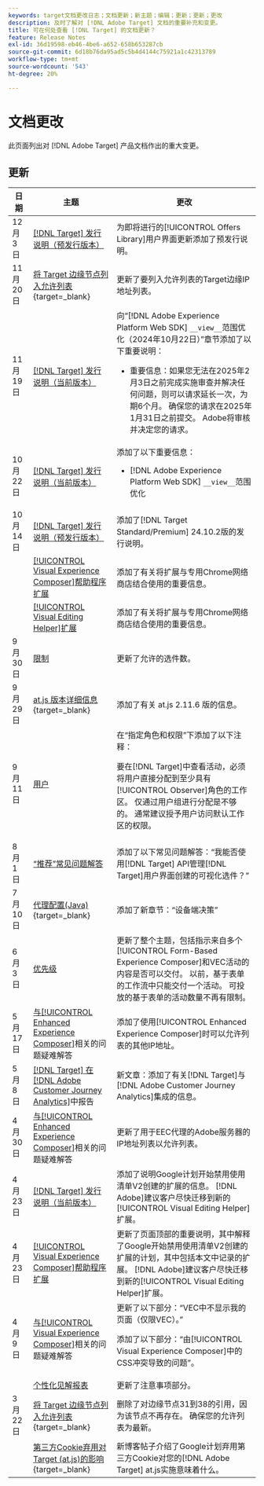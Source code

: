 ```yaml
---
keywords: target文档更改日志；文档更新；新主题；编辑；更新；更新；更改
description: 及时了解对 [!DNL Adobe Target] 文档的重要补充和变更。
title: 可在何处查看 [!DNL Target] 的文档更新？
feature: Release Notes
exl-id: 36d19598-eb46-4be6-a652-658b653287cb
source-git-commit: 6d18b76da95ad5c5b4d4144c75921a1c42313789
workflow-type: tm+mt
source-wordcount: '543'
ht-degree: 20%

---
```


# 文档更改

此页面列出对 [!DNL Adobe Target] 产品文档作出的重大变更。

## 更新

| 日期 | 主题 | 更改 |
|--- |--- |--- |
| 12 月 3 日 | [[!DNL Target] 发行说明（预发行版本）](/help/main/r-release-notes/target-release-notes.md) | 为即将进行的[!UICONTROL Offers Library]用户界面更新添加了预发行说明。 |
| 11 月 20 日 | [将 Target 边缘节点列入允许列表](https://experienceleague.adobe.com/en/docs/target-dev/developer/implementation/privacy/allowlist-edges#target-edge-ip-addresses){target=_blank} | 更新了要列入允许列表的Target边缘IP地址列表。 |
| 11 月 19 日 | [[!DNL Target] 发行说明（当前版本）](/help/main/r-release-notes/release-notes.md) | 向“[!DNL Adobe Experience Platform Web SDK] `__view__`范围优化（2024年10月22日）”章节添加了以下重要说明：<ul><li>重要信息：如果您无法在2025年2月3日之前完成实施审查并解决任何问题，则可以请求延长一次，为期6个月。 确保您的请求在2025年1月31日之前提交。 Adobe将审核并决定您的请求。</li><ul> |
| 10 月 22 日 | [[!DNL Target] 发行说明（当前版本）](/help/main/r-release-notes/release-notes.md) | 添加了以下重要信息：<ul><li>[!DNL Adobe Experience Platform Web SDK] `__view__`范围优化</li></ul> |
| 10 月 14 日 | [[!DNL Target] 发行说明（预发行版本）](/help/main/r-release-notes/target-release-notes.md) | 添加了[!DNL Target Standard/Premium] 24.10.2版的发行说明。 |
|  | [[!UICONTROL Visual Experience Composer]帮助程序扩展](/help/main/c-experiences/c-visual-experience-composer/r-troubleshoot-composer/vec-helper-browser-extension.md) | 添加了有关将扩展与专用Chrome网络商店结合使用的重要信息。 |
|  | [[!UICONTROL Visual Editing Helper]扩展](/help/main/c-experiences/c-visual-experience-composer/r-troubleshoot-composer/visual-editing-helper-extension.md) | 添加了有关将扩展与专用Chrome网络商店结合使用的重要信息。 |
| 9 月 30 日 | [限制](/help/main/r-troubleshooting-target/target-limits.md) | 更新了允许的选件数。 |
| 9 月 29 日 | [at.js 版本详细信息](https://experienceleague.adobe.com/en/docs/target-dev/developer/client-side/at-js-implementation/target-atjs-versions){target=_blank} | 添加了有关 at.js 2.11.6 版的信息。 |
| 9 月 11 日 | [用户](/help/main/administrating-target/c-user-management/c-user-management/user-management.md) | 在“指定角色和权限”下添加了以下注释：<P> 要在[!DNL Target]中查看活动，必须将用户直接分配到至少具有[!UICONTROL Observer]角色的工作区。 仅通过用户组进行分配是不够的。 通常建议授予用户访问默认工作区的权限。 |
| 8 月 1 日 | [“推荐”常见问题解答](/help/main/c-recommendations/c-recommendations-faq/recommendations-faq.md) | 添加了以下常见问题解答：“我能否使用[!DNL Target] API管理[!DNL Target]用户界面创建的可视化选件？” |
| 7 月 10 日 | [代理配置(Java)](https://experienceleague.adobe.com/en/docs/target-dev/developer/server-side/java/proxy-configuration){target=_blank} | 添加了新章节：“设备端决策” |
| 6 月 3 日 | [优先级](/help/main/c-activities/priority.md) | 更新了整个主题，包括指示来自多个[!UICONTROL Form-Based Experience Composer]和VEC活动的内容是否可以交付。 以前，基于表单的工作流中只能交付一个活动。 可投放的基于表单的活动数量不再有限制。 |
| 5 月 17 日 | [与[!UICONTROL Enhanced Experience Composer]](/help/main/c-experiences/c-visual-experience-composer/r-troubleshoot-composer/troubleshooting-issues-related-to-the-enhanced-experience-composer-eec.md)相关的问题疑难解答 | 添加了使用[!UICONTROL Enhanced Experience Composer]时可以允许列表的其他IP地址。 |
| 5 月 8 日 | [[!DNL Target] 在 [!DNL Adobe Customer Journey Analytics]](/help/main/c-integrating-target-with-mac/cja/target-reporting-in-cja.md)中报告 | 新文章：添加了有关[!DNL Target]与[!DNL Adobe Customer Journey Analytics]集成的信息。 |
| 4 月 30 日 | [与[!UICONTROL Enhanced Experience Composer]](/help/main/c-experiences/c-visual-experience-composer/r-troubleshoot-composer/troubleshooting-issues-related-to-the-enhanced-experience-composer-eec.md)相关的问题疑难解答 | 更新了用于EEC代理的Adobe服务器的IP地址列表以允许列表。 |
| 4 月 23 日 | [[!DNL Target] 发行说明（当前版本）](/help/main/r-release-notes/release-notes.md) | 添加了说明Google计划开始禁用使用清单V2创建的扩展的信息。 [!DNL Adobe]建议客户尽快迁移到新的[!UICONTROL Visual Editing Helper]扩展。 |
| 4 月 23 日 | [[!UICONTROL Visual Experience Composer]帮助程序扩展](/help/main/c-experiences/c-visual-experience-composer/r-troubleshoot-composer/vec-helper-browser-extension.md) | 更新了页面顶部的重要说明，其中解释了Google开始禁用使用清单V2创建的扩展的计划，其中包括本文中记录的扩展。 [!DNL Adobe]建议客户尽快迁移到新的[!UICONTROL Visual Editing Helper]扩展。 |
| 4 月 9 日 | [与[!UICONTROL Visual Experience Composer]](/help/main/c-experiences/c-visual-experience-composer/r-troubleshoot-composer/troubleshooting-issues-related-to-the-visual-experience-composer-vec.md)相关的问题疑难解答 | 更新了以下部分：“VEC中不显示我的页面（仅限VEC）。”<P>添加了以下部分：“由[!UICONTROL Visual Experience Composer]中的CSS冲突导致的问题”。 |
|  | [个性化见解报表](/help/main/c-reports/c-personalization-insights-reports/personalization-insights-reports.md) | 更新了注意事项部分。 |
| 3 月 22 日 | [将 Target 边缘节点列入允许列表](https://experienceleague.adobe.com/en/docs/target-dev/developer/implementation/privacy/allowlist-edges){target=_blank} | 删除了对边缘节点31到38的引用，因为该节点不再存在。 确保您的允许列表为最新。 |
|  | [第三方Cookie弃用对Target (at.js)的影响](https://experienceleague.adobe.com/docs/target-dev/assets/third_party_cookie_deprecation){target=_blank} | 新博客帖子介绍了Google计划弃用第三方Cookie对您的[!DNL Adobe Target] at.js实施意味着什么。 |